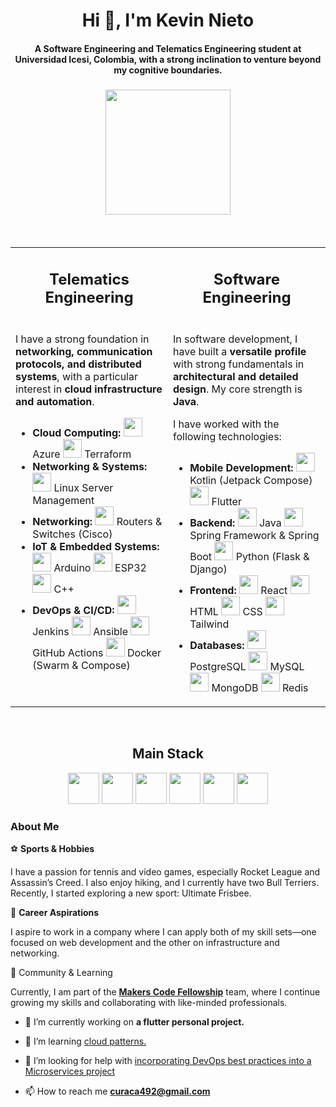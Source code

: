 
<h1 align="center">Hi 👋, I'm Kevin Nieto

</h1>



<h4 align="center">A Software Engineering and Telematics Engineering student at <b>Universidad Icesi, Colombia</b>, with a strong inclination to venture beyond my cognitive boundaries.</h4>

<p align="center">
  <img src="https://github.com/user-attachments/assets/051734b0-3c8c-44bd-9ee4-fe2f1e8b0504" width="200" style="margin: 5px;"/>
</p>

<br/>

<table>
  <tr>
    <td align="center"><h2>Telematics Engineering</h2></td>
    <td align="center"><h2>Software Engineering</h2></td>
  </tr>
  <tr>
    <td width="50%" valign="top">
      <p>I have a strong foundation in <b>networking, communication protocols, and distributed systems</b>, with a particular interest in <b>cloud infrastructure and automation</b>.</p>
      <ul>
        <li>
          <b>Cloud Computing:</b>  
          <img src="https://cdn.jsdelivr.net/gh/devicons/devicon/icons/azure/azure-original.svg" width="30"/> Azure  
          <img src="https://cdn.jsdelivr.net/gh/devicons/devicon/icons/terraform/terraform-original.svg" width="30"/> Terraform  
        </li>
        <li>
          <b>Networking & Systems:</b>  
          <img src="https://cdn.jsdelivr.net/gh/devicons/devicon/icons/linux/linux-original.svg" width="30"/> Linux Server Management  
        </li>
        <li>
          <b>Networking:</b>  
          <img src="https://github.com/user-attachments/assets/347ce8eb-fa6d-4416-97a5-e2d5755ae125" width="30"/> Routers & Switches (Cisco)  
        </li>
        <li>
          <b>IoT & Embedded Systems:</b>  
          <img src="https://cdn.jsdelivr.net/gh/devicons/devicon/icons/arduino/arduino-original.svg" width="30"/> Arduino  
          <img src="https://github.com/user-attachments/assets/d5b98e52-456e-431a-9fb6-f8bd38915052" width="30"/> ESP32  
          <img src="https://cdn.jsdelivr.net/gh/devicons/devicon/icons/cplusplus/cplusplus-original.svg" width="30"/> C++  
        </li>
        <li>
          <b>DevOps & CI/CD:</b>  
          <img src="https://cdn.jsdelivr.net/gh/devicons/devicon/icons/jenkins/jenkins-original.svg" width="30"/> Jenkins  
          <img src="https://cdn.jsdelivr.net/gh/devicons/devicon/icons/ansible/ansible-original.svg" width="30"/> Ansible  
          <img src="https://cdn.jsdelivr.net/gh/devicons/devicon/icons/github/github-original.svg" width="30"/> GitHub Actions  
          <img src="https://cdn.jsdelivr.net/gh/devicons/devicon/icons/docker/docker-original.svg" width="30"/> Docker (Swarm & Compose)  
        </li>
      </ul>
    </td>
    <td width="50%" valign="top">
      <p>In software development, I have built a <b>versatile profile</b> with strong fundamentals in <b>architectural and detailed design</b>. My core strength is <b>Java</b>.</p>
      <p>I have worked with the following technologies:</p>
      <ul>
        <li>
          <b>Mobile Development:</b>  
          <img src="https://cdn.jsdelivr.net/gh/devicons/devicon/icons/kotlin/kotlin-original.svg" width="30"/> Kotlin (Jetpack Compose)  
          <img src="https://cdn.jsdelivr.net/gh/devicons/devicon/icons/flutter/flutter-original.svg" width="30"/> Flutter  
        </li>
        <li>
          <b>Backend:</b>  
          <img src="https://cdn.jsdelivr.net/gh/devicons/devicon/icons/java/java-original.svg" width="30"/> Java  
          <img src="https://cdn.jsdelivr.net/gh/devicons/devicon/icons/spring/spring-original.svg" width="30"/> Spring Framework & Spring Boot  
          <img src="https://cdn.jsdelivr.net/gh/devicons/devicon/icons/python/python-original.svg" width="30"/> Python (Flask & Django)  
        </li>
        <li>
          <b>Frontend:</b>  
          <img src="https://cdn.jsdelivr.net/gh/devicons/devicon/icons/react/react-original.svg" width="30"/> React  
          <img src="https://cdn.jsdelivr.net/gh/devicons/devicon/icons/html5/html5-original.svg" width="30"/> HTML  
          <img src="https://cdn.jsdelivr.net/gh/devicons/devicon/icons/css3/css3-original.svg" width="30"/> CSS  
          <img src="https://github.com/user-attachments/assets/18c25cb9-f147-449f-9cf8-6da54234617f" width="30" /> Tailwind
        </li>
        <li>
          <b>Databases:</b>  
          <img src="https://cdn.jsdelivr.net/gh/devicons/devicon/icons/postgresql/postgresql-original.svg" width="30"/> PostgreSQL  
          <img src="https://cdn.jsdelivr.net/gh/devicons/devicon/icons/mysql/mysql-original.svg" width="30"/> MySQL  
          <img src="https://cdn.jsdelivr.net/gh/devicons/devicon/icons/mongodb/mongodb-original.svg" width="30"/> MongoDB  
          <img src="https://cdn.jsdelivr.net/gh/devicons/devicon/icons/redis/redis-original.svg" width="30"/> Redis  
        </li>
      </ul>
    </td>
  </tr>
</table>

<br/>

<h2 align="center">Main Stack</h1>

<p align="center">
  <img src="https://cdn.jsdelivr.net/gh/devicons/devicon/icons/react/react-original.svg" width="50"/>  
  <img src="https://cdn.jsdelivr.net/gh/devicons/devicon/icons/spring/spring-original.svg" width="50"/>  
  <img src="https://cdn.jsdelivr.net/gh/devicons/devicon/icons/docker/docker-original.svg" width="50"/>  
  <img src="https://cdn.jsdelivr.net/gh/devicons/devicon/icons/postgresql/postgresql-original.svg" width="50"/>  
  <img src="https://github.com/user-attachments/assets/18c25cb9-f147-449f-9cf8-6da54234617f" width="50"/>  
  <img src="https://cdn.jsdelivr.net/gh/devicons/devicon/icons/github/github-original.svg" width="50"/>  
</p>


### About Me

⚽ **Sports & Hobbies**

I have a passion for tennis and video games, especially Rocket League and Assassin’s Creed. I also enjoy hiking, and I currently have two Bull Terriers. Recently, I started exploring a new sport: Ultimate Frisbee.

💼 **Career Aspirations**

I aspire to work in a company where I can apply both of my skill sets—one focused on web development and the other on infrastructure and networking.

🚀 Community & Learning

Currently, I am part of the [**Makers Code Fellowship**](https://makers.ngo/) team, where I continue growing my skills and collaborating with like-minded professionals.

- 🔭 I’m currently working on **a flutter personal project.**

- 👯 I’m learning [cloud patterns.](https://github.com/kira0826/queueBasedLoadLeveling-)

- 🤝 I’m looking for help with [incorporating DevOps best practices into a Microservices project](https://github.com/kira0826/microservice-app-example)

- 📫 How to reach me **curaca492@gmail.com**

